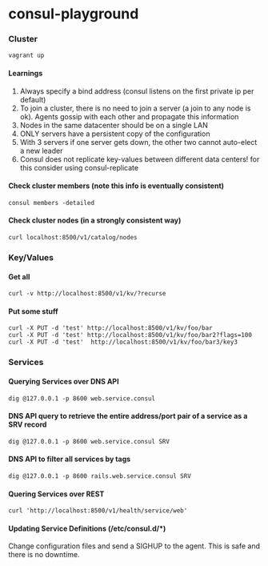 # consul-playground

### Cluster

	vagrant up

#### Learnings

1. Always specify a bind address (consul listens on the first private ip per default)
2. To join a cluster, there is no need to join a server (a join to any node is ok). Agents gossip with each other and propagate this information
3. Nodes in the same datacenter should be on a single LAN
4. ONLY servers have a persistent copy of the configuration
5. With 3 servers if one server gets down, the other two cannot auto-elect a new leader
6. Consul does not replicate key-values between different data centers! for this consider using consul-replicate

#### Check cluster members (note this info is eventually consistent)
	consul members -detailed

#### Check cluster nodes (in a strongly consistent way)
	curl localhost:8500/v1/catalog/nodes

### Key/Values

#### Get all

	curl -v http://localhost:8500/v1/kv/?recurse

#### Put some stuff

	curl -X PUT -d 'test' http://localhost:8500/v1/kv/foo/bar
    curl -X PUT -d 'test' http://localhost:8500/v1/kv/foo/bar2?flags=100
	curl -X PUT -d 'test'  http://localhost:8500/v1/kv/foo/bar3/key3   

### Services

#### Querying Services over DNS API
	dig @127.0.0.1 -p 8600 web.service.consul

#### DNS API query to retrieve the entire address/port pair of a service as a SRV record
	dig @127.0.0.1 -p 8600 web.service.consul SRV

#### DNS API to filter all services by tags
	dig @127.0.0.1 -p 8600 rails.web.service.consul SRV

#### Quering Services over REST
	curl 'http://localhost:8500/v1/health/service/web'

#### Updating Service Definitions (/etc/consul.d/*)
Change configuration files and send a SIGHUP to the agent. This is safe and there is no downtime. 
	
